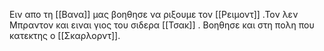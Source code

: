 Ειν απο τη [[Βανα]]  μας βοηθησε να ριξουμε τον [[Ρειμοντ]] .Τον λεν Μπραντον και ειναι γιος του σιδερα [[Τσακ]] . Βοηθησε και στη πολη που κατεκτης ο [[Σκαρλορντ]]. 